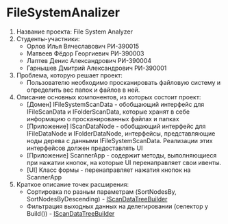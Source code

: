 # FileSystemAnalizer
1. Название проекта: File System Analyzer
2. Студенты-участники:
    * Орлов Илья Вячеславович РИ-390015
    * Матвеев Фёдор Георгиевич РИ-390003
    * Лаптев Денис Александрович РИ-390004
    * Гарнышев Дмитрий Александрович РИ-390001
3. Проблема, которую решает проект:
    * Пользователю необходимо просканировать файловую систему и определить вес папок и файлов в ней.
4. Описание основных компонентов, из которых состоит проект:
    * [Домен] IFileSystemScanData - обобщающий интерфейс для IFileScanData и IFolderScanData, которые хранят в себе информацию о просканированных файлах и папках
    * [Приложение] IScanDataNode - обобщающий интерфейс для IFileDataNode и IFolderDataNode, интерфейсы, представляющие ноды дерева с данными IFileSystemScanData. Реализации этих интерфейсов должен предоставлять UI
    * [Приложение] ScannerApp - содержит методы, выполняющиеся при нажатии кнопок, на которые UI перенаправляет свои ивенты.
    * [UI] Класс формы - перенаправляет нажатия кнопок на ScannerApp 
5. Краткое описание точек расширения:
    * Сортировка по разным параметрам (SortNodesBy, SortNodesByDescending) - [IScanDataTreeBuilder](https://github.com/Fakumen/FileSystemAnalizer/blob/main/FileSystemAnalizer/App/Interfaces/IScanDataTreeBuilder.cs)
    * Фильтрация выходных данных на делегировании (селектор у Build()) - [IScanDataTreeBuilder](https://github.com/Fakumen/FileSystemAnalizer/blob/main/FileSystemAnalizer/App/Interfaces/IScanDataTreeBuilder.cs)
